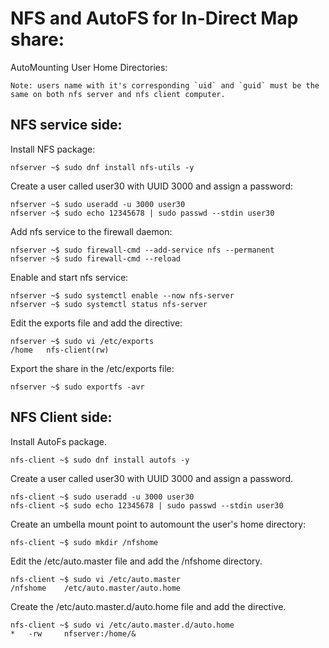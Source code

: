 # NFS and AutoFS for In-Direct Map share:
AutoMounting User Home Directories:

    Note: users name with it's corresponding `uid` and `guid` must be the same on both nfs server and nfs client computer.

## NFS service side:

Install NFS package:

`nfserver ~$ sudo dnf install nfs-utils -y`

Create a user called user30 with UUID 3000 and assign a password:
```
nfserver ~$ sudo useradd -u 3000 user30
nfserver ~$ sudo echo 12345678 | sudo passwd --stdin user30
```

Add nfs service to the firewall daemon:
```
nfserver ~$ sudo firewall-cmd --add-service nfs --permanent
nfserver ~$ sudo firewall-cmd --reload
```

Enable and start nfs service:
```
nfserver ~$ sudo systemctl enable --now nfs-server
nfserver ~$ sudo systemctl status nfs-server
```

Edit the exports file and add the directive:
```
nfserver ~$ sudo vi /etc/exports
/home   nfs-client(rw)
```

Export the share in the /etc/exports file:

`nfserver ~$ sudo exportfs -avr`

## NFS Client side:

Install AutoFs package.

`nfs-client ~$ sudo dnf install autofs -y`

Create a user called user30 with UUID 3000 and assign a password.
```
nfs-client ~$ sudo useradd -u 3000 user30
nfs-client ~$ sudo echo 12345678 | sudo passwd --stdin user30
```

Create an umbella mount point to automount the user's home directory:

`nfs-client ~$ sudo mkdir /nfshome`

Edit the /etc/auto.master file and add the /nfshome directory.
```
nfs-client ~$ sudo vi /etc/auto.master
/nfshome    /etc/auto.master/auto.home
```

Create the /etc/auto.master.d/auto.home file and add the directive.
```
nfs-client ~$ sudo vi /etc/auto.master.d/auto.home
*   -rw     nfserver:/home/&
```